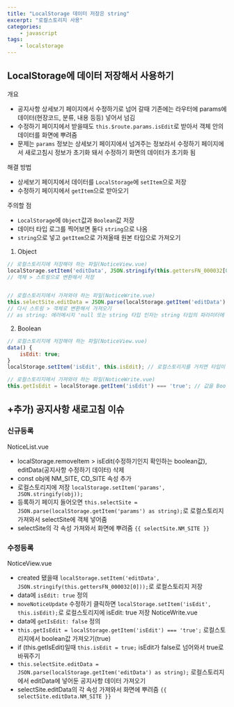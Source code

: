```yaml
--- 
title: "LocalStorage 데이터 저장은 string" 
excerpt: "로컬스토리지 사용"
categories: 
    - javascript
tags: 
    - localstorage
--- 
```

## LocalStorage에 데이터 저장해서 사용하기

개요
- 공지사항 상세보기 페이지에서 수정하기로 넘어 갈때 기존에는 라우터에 params에 데이터(현장코드, 분류, 내용 등등) 넣어서 넘김
- 수정하기 페이지에서 받을때도 `this.$route.params.isEdit`로 받아서 객체 안의 데이터를 화면에 뿌려줌
- 문제는 `params` 정보는 상세보기 페이지에서 넘겨주는 정보라서 수정하기 페이지에서 새로고침시 정보가 초기화 돼서 수정하기 화면의 데이터가 초기화 됨

해결 방법
- 상세보기 페이지에서 데이터를 `LocalStorage`에 `setItem`으로 저장
- 수정하기 페이지에서 `getItem`으로 받아오기

주의할 점
- `LocalStorage`에 `Object`값과 `Boolean`값 저장
- 데이터 타입 로그를 찍어보면 둘다 `string`으로 나옴
- `string`으로 넣고 `getItem`으로 가져올때 원본 타입으로 가져오기

1. Object

```javascript
// 로컬스토리지에 저장해야 하는 파일(NoticeView.vue)
localStorage.setItem('editData', JSON.stringify(this.gettersFN_000032[0])); 
// 객체 > 스트링으로 변환해서 저장


// 로컬스토리지에서 가져와야 하는 파일(NoticeWrite.vue)
this.selectSite.editData = JSON.parse(localStorage.getItem('editData') as string); 
// 다시 스트링 > 객체로 변환해서 가져오기
// as string: 에러메시지 'null 또는 string 타입 인자는 string 타입의 파라미터에 할당 될 수 없다. null타입은 string타입에 할당될 수 없다.'가 떠서 string으로 선언
```

2. Boolean

```javascript
// 로컬스토리지에 저장해야 하는 파일(NoticeView.vue)
data() {
    isEdit: true;
}
localStorage.setItem('isEdit', this.isEdit); // 로컬스토리지를 거치면 타입이 string이 됨

// 로컬스토리지에서 가져와야 하는 파일(NoticeWrite.vue)
this.getIsEdit = localStorage.getItem('isEdit') === 'true'; // 값을 Boolean형태로 반환하도록
```

## +추가) 공지사항 새로고침 이슈

### 신규등록

NoticeList.vue
- localStorage.removeItem > isEdit(수정하기인지 확인하는 boolean값), editData(공지사항 수정하기 데이터) 삭제
- const obj에 NM_SITE, CD_SITE 속성 추가
- 로컬스토리지에 저장 `localStorage.setItem('params', JSON.stringify(obj));`
- 등록하기 페이지 들어오면 `this.selectSite = JSON.parse(localStorage.getItem('params') as string);`로 로컬스토리지 가져와서 selectSite에 객체 넣어줌
- selectSite의 각 속성 가져와서 화면에 뿌려줌 `{{ selectSite.NM_SITE }}`

### 수정등록

NoticeView.vue
- created 됐을때 `localStorage.setItem('editData', JSON.stringify(this.gettersFN_000032[0]));`로 로컬스토리지 저장
- data에 `isEdit: true` 정의
- `moveNoticeUpdate` 수정하기 클릭하면 `localStorage.setItem('isEdit', this.isEdit);`로 로컬스토리지에 isEdit: true 저장
NoticeWrite.vue
- data에 `getIsEdit: false` 정의
- `this.getIsEdit = localStorage.getItem('isEdit') === 'true';` 로컬스토리지에서 boolean값 가져오기(true)
- if (this.getIsEdit)일때 `this.isEdit = true;` isEdit가 false로 넘어와서 true로 바꿔주기
- `this.selectSite.editData = JSON.parse(localStorage.getItem('editData') as string);` 로컬스토리지에서 editData에 넣어둔 공지사항 데이터 가져오기
- selectSite.editData의 각 속성 가져와서 화면에 뿌려줌 `{{ selectSite.editData.NM_SITE }}`

